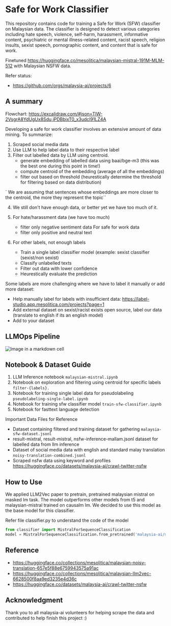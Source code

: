 # Safe for Work Classifier

This repository contains code for training a Safe for Work (SFW) classifier on Malaysian data. The classifier is designed to detect various categories including hate speech, violence, self-harm, harassment, informative content, psychiatric or mental illness-related content, racist speech, religion insults, sexist speech, pornographic content, and content that is safe for work.


Finetuned https://huggingface.co/mesolitica/malaysian-mistral-191M-MLM-512 with Malaysian NSFW data.

Refer status:
- https://github.com/orgs/malaysia-ai/projects/6


## A summary

Flowchart: https://excalidraw.com/#json=TlW-2VsgrA8YdUgUx8Sdu,iPDBbixT0_x3udcl91LZ4A

Developing a safe for work classifier involves an extensive amount of data mining. To summarize:

1. Scraped social media data
2. Use LLM to help label data to their respective label 
3. Filter out labelled data by LLM using centroid.
    - generate embedding of labelled data using baai/bge-m3 (this was the best one during this point in time!) 
    - compute centroid of the embedding (average of all the embeddings)
    - filter out based on threshold (heurestically determine the threshold for filtering based on data distribution)

` We are assuming that sentences whose embeddings are more closer to the centroid, the more they represent the topic``

4. We still don't have enough data, or better yet we have too much of it.

5. For hate/harassment data (we have too much)
    - filter only negative sentiment data 
   For safe for work data
    - filter only positive and neutral text 

6. For other labels, not enough labels
    - Train a single label classifier model (example: sexist classifier (sexist/non sexist)
    - Classify unlabelled texts
    - Filter out data with lower confidence
    - Heurestically evaluate the prediction
    
  Some labels are more challenging where we have to label it manually or add more dataset:
  
  - Help manually label for labels with insufficient data: https://label-studio.app.mesolitica.com/projects?page=1
  - Add external dataset on sexist/racist exists open source, label our data (translate to english if its an english model)
  - Add to your dataset
  

## LLMOps Pipeline

![Image in a markdown cell](https://github.com/mesolitica/malaysian-llmops/raw/main/e2e.png)


## Notebook & Dataset Guide

1. LLM Inference notebook `malaysian-mistral.ipynb`
2. Notebook on exploration and filtering using centroid for specific labels `filter-{labels}.`
3. Notebook for training single label data for pseudolabeling `pseudolabeling-single-label.ipynb`
4. Notebook for training sfw classifier model `train-sfw-classifier.ipynb`
5. Notebook for fasttext language detection

Important Data Files for Reference

- Dataset containing filtered and training dataset for gathering `malaysia-sfw-dataset.jsonl` 
- result-mixtral, result-mistral, nsfw-inference-mallam.jsonl dataset for labelled data from llm inference
- Dataset of social media data with english and standard malay translation `noisy-translation-combined.jsonl`
- Scraped nsfw data using keyword and profiles https://huggingface.co/datasets/malaysia-ai/crawl-twitter-nsfw

## How to Use

We applied LLM2Vec paper to pretrain, pretrained malaysian mistral on masked lm task. The model outperforms other models from t5 and malaysian-mistral trained on causalm lm. We decided to use this model as the base model for this classifier.

Refer file classifier.py to understand the code of the model

```python
from classifier import MistralForSequenceClassification
model = MistralForSequenceClassification.from_pretrained('malaysia-ai/malaysian-sfw-classifier')

```

## Reference

- https://huggingface.co/collections/mesolitica/malaysian-noisy-translation-657e5f88e6759943575a91ac
- https://huggingface.co/collections/mesolitica/malaysian-llm2vec-6628500f8aa9ed3235e4d36c
- https://huggingface.co/datasets/malaysia-ai/crawl-twitter-nsfw

## Acknowledgment

Thank you to all malaysia-ai volunteers for helping scrape the data and contributed to help finish this project :)




